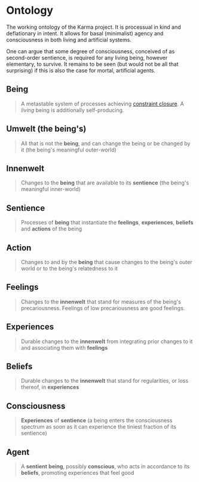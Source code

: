 # Ontology

The working ontology of the Karma project. It is processual in kind and deflationary in intent. It allows for basal (minimalist) agency and consciousness in both living and artificial systems.

One can argue that some degree of consciousness, conceived of as second-order sentience, is required for any living being, however elementary, to survive. It remains to be seen (but would not be all that surprising) if this is also the case for mortal, artificial agents.

## Being

> A metastable system of processes achieving [constraint closure](https://montevil.org/publications/articles/2015-mm-organisation-closure-constraints/). A *living* being is additionally self-producing.

## Umwelt (the being's)

> All that is not the **being**, and can change the being or be changed by it (the being's meaningful outer-world)

## Innenwelt

> Changes to the **being** that are available to its **sentience** (the being's meaningful inner-world)

## Sentience

> Processes of **being** that instantiate the **feelings**, **experiences**, **beliefs** and **actions** of the being

## Action

> Changes to and by the **being** that cause changes to the being's outer world or to the being's relatedness to it

## Feelings

> Changes to the **innenwelt** that stand for measures of the being's precariousness. Feelings of low precariousness are good feelings.

## Experiences

> Durable changes to the **innenwelt** from integrating prior changes to it and associating them with **feelings**

## Beliefs

> Durable changes to the **innenwelt** that stand for regularities, or loss thereof, in **experiences**

## Consciousness

> **Experiences** of **sentience** (a being enters the consciousness spectrum as soon as it can experience the tiniest fraction of its sentience)

## Agent

> A **sentient** **being**, possibly **conscious**, who acts in accordance to its **beliefs**, promoting experiences that feel good
